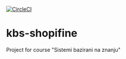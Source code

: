 [![CircleCI](https://circleci.com/gh/dmarjanovic94/kbs-shopifine/tree/dev.svg?style=svg&circle-token=19db9cb126a9397de48fa0cfe86311a01163f89d)](https://circleci.com/gh/dmarjanovic94/kbs-shopifine/tree/dev)

# kbs-shopifine
Project for course "Sistemi bazirani na znanju"
